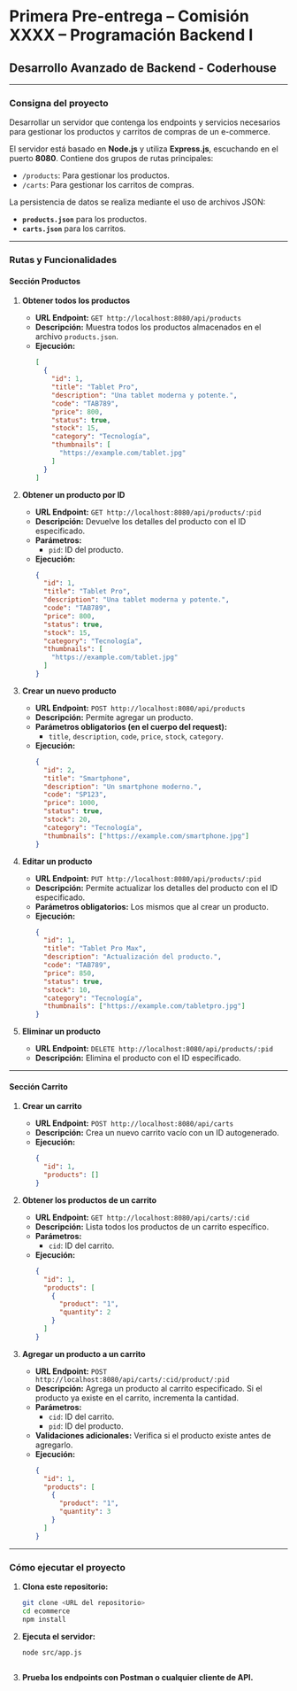 # Primera Pre-entrega – Comisión XXXX – Programación Backend I

## Desarrollo Avanzado de Backend - Coderhouse

---

### **Consigna del proyecto**
Desarrollar un servidor que contenga los endpoints y servicios necesarios para gestionar los productos y carritos de compras de un e-commerce.

El servidor está basado en **Node.js** y utiliza **Express.js**, escuchando en el puerto **8080**. Contiene dos grupos de rutas principales:

- `/products`: Para gestionar los productos.
- `/carts`: Para gestionar los carritos de compras.

La persistencia de datos se realiza mediante el uso de archivos JSON:

- **`products.json`** para los productos.
- **`carts.json`** para los carritos.

---

### **Rutas y Funcionalidades**

#### **Sección Productos**

1. **Obtener todos los productos**
   - **URL Endpoint:** `GET http://localhost:8080/api/products`
   - **Descripción:** Muestra todos los productos almacenados en el archivo `products.json`.
   - **Ejecución:**
     ```json
     [
       {
         "id": 1,
         "title": "Tablet Pro",
         "description": "Una tablet moderna y potente.",
         "code": "TAB789",
         "price": 800,
         "status": true,
         "stock": 15,
         "category": "Tecnología",
         "thumbnails": [
           "https://example.com/tablet.jpg"
         ]
       }
     ]
     ```

2. **Obtener un producto por ID**
   - **URL Endpoint:** `GET http://localhost:8080/api/products/:pid`
   - **Descripción:** Devuelve los detalles del producto con el ID especificado.
   - **Parámetros:**
     - `pid`: ID del producto.
   - **Ejecución:**
     ```json
     {
       "id": 1,
       "title": "Tablet Pro",
       "description": "Una tablet moderna y potente.",
       "code": "TAB789",
       "price": 800,
       "status": true,
       "stock": 15,
       "category": "Tecnología",
       "thumbnails": [
         "https://example.com/tablet.jpg"
       ]
     }
     ```

3. **Crear un nuevo producto**
   - **URL Endpoint:** `POST http://localhost:8080/api/products`
   - **Descripción:** Permite agregar un producto.
   - **Parámetros obligatorios (en el cuerpo del request):**
     - `title`, `description`, `code`, `price`, `stock`, `category`.
   - **Ejecución:**
     ```json
     {
       "id": 2,
       "title": "Smartphone",
       "description": "Un smartphone moderno.",
       "code": "SP123",
       "price": 1000,
       "status": true,
       "stock": 20,
       "category": "Tecnología",
       "thumbnails": ["https://example.com/smartphone.jpg"]
     }
     ```

4. **Editar un producto**
   - **URL Endpoint:** `PUT http://localhost:8080/api/products/:pid`
   - **Descripción:** Permite actualizar los detalles del producto con el ID especificado.
   - **Parámetros obligatorios:** Los mismos que al crear un producto.
   - **Ejecución:**
     ```json
     {
       "id": 1,
       "title": "Tablet Pro Max",
       "description": "Actualización del producto.",
       "code": "TAB789",
       "price": 850,
       "status": true,
       "stock": 10,
       "category": "Tecnología",
       "thumbnails": ["https://example.com/tabletpro.jpg"]
     }
     ```

5. **Eliminar un producto**
   - **URL Endpoint:** `DELETE http://localhost:8080/api/products/:pid`
   - **Descripción:** Elimina el producto con el ID especificado.

---

#### **Sección Carrito**

1. **Crear un carrito**
   - **URL Endpoint:** `POST http://localhost:8080/api/carts`
   - **Descripción:** Crea un nuevo carrito vacío con un ID autogenerado.
   - **Ejecución:**
     ```json
     {
       "id": 1,
       "products": []
     }
     ```

2. **Obtener los productos de un carrito**
   - **URL Endpoint:** `GET http://localhost:8080/api/carts/:cid`
   - **Descripción:** Lista todos los productos de un carrito específico.
   - **Parámetros:**
     - `cid`: ID del carrito.
   - **Ejecución:**
     ```json
     {
       "id": 1,
       "products": [
         {
           "product": "1",
           "quantity": 2
         }
       ]
     }
     ```

3. **Agregar un producto a un carrito**
   - **URL Endpoint:** `POST http://localhost:8080/api/carts/:cid/product/:pid`
   - **Descripción:** Agrega un producto al carrito especificado. Si el producto ya existe en el carrito, incrementa la cantidad.
   - **Parámetros:**
     - `cid`: ID del carrito.
     - `pid`: ID del producto.
   - **Validaciones adicionales:** Verifica si el producto existe antes de agregarlo.
   - **Ejecución:**
     ```json
     {
       "id": 1,
       "products": [
         {
           "product": "1",
           "quantity": 3
         }
       ]
     }
     ```

---

### **Cómo ejecutar el proyecto**

1. **Clona este repositorio:**
   ```bash
   git clone <URL del repositorio>
   cd ecommerce
   npm install

2. **Ejecuta el servidor:**
   ```bash
   node src/app.js
 
3. **Prueba los endpoints con Postman o cualquier cliente de API.**